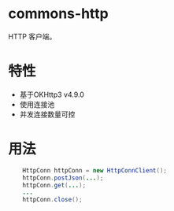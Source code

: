 # commons-http

HTTP 客户端。

# 特性
- 基于OKHttp3 v4.9.0
- 使用连接池
- 并发连接数量可控

# 用法
```java
    HttpConn httpConn = new HttpConnClient();
    httpConn.postJson(...);
    httpConn.get(...);
    ...
    httpConn.close();
```
